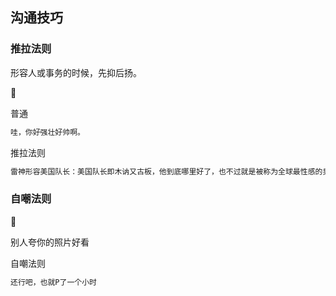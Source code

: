 <!--
 * @Date: 2022-06-04 22:07:12
 * @LastEditors: wenfujie
 * @LastEditTime: 2022-06-04 22:15:28
-->

## 沟通技巧

### 推拉法则

形容人或事务的时候，先抑后扬。

🌰

普通

```js
哇，你好强壮好帅啊。
```

推拉法则

```js
雷神形容美国队长：美国队长即木讷又古板，他到底哪里好了，也不过就是被称为全球最性感的男人。
```

### 自嘲法则

🌰

别人夸你的照片好看

自嘲法则

```js
还行吧，也就P了一个小时
```
